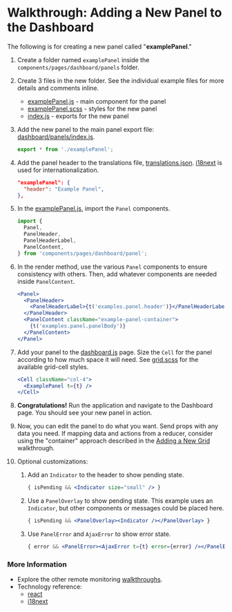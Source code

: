 Walkthrough: Adding a New Panel to the Dashboard
================================================

The following is for creating a new panel called "**examplePanel**."

1. Create a folder named `examplePanel` inside the `components/pages/dashboard/panels` folder.
1. Create 3 files in the new folder. See the individual example files for more details and comments inline.
    - [examplePanel.js](/src/components/pages/dashboard/panels/_examplePanel/examplePanel.js) - main component for the panel
    - [examplePanel.scss](/src/components/pages/dashboard/panels/_examplePanel/examplePanel.scss) - styles for the new panel
    - [index.js](/src/components/pages/dashboard/panels/_examplePanel/index.js) - exports for the new panel
1. Add the new panel to the main panel export file: [dashboard/panels/index.js](/src/components/pages/dashboard/panels/index.js).
    ```js
    export * from './examplePanel';
    ```
1. Add the panel header to the translations file, [translations.json](../../public/locales/en/translations.json). [i18next][i18next] is used for internationalization.
    ```json
    "examplePanel": {
      "header": "Example Panel",
    },
    ```
1. In the [examplePanel.js](/src/components/pages/dashboard/panels/_examplePanel/examplePanel.js), import the `Panel` components.
    ```js
    import {
      Panel,
      PanelHeader,
      PanelHeaderLabel,
      PanelContent,
    } from 'components/pages/dashboard/panel';
    ```
1. In the render method, use the various `Panel` components to ensure consistency with others. Then, add whatever components are needed inside `PanelContent`.
    ```jsx
    <Panel>
      <PanelHeader>
        <PanelHeaderLabel>{t('examples.panel.header')}</PanelHeaderLabel>
      </PanelHeader>
      <PanelContent className="example-panel-container">
        {t('examples.panel.panelBody')}
      </PanelContent>
    </Panel>
    ```
1. Add your panel to the [dashboard.js](/src/components/pages/dashboard/dashboard.js) page. Size the `Cell` for the panel according to how much space it will need. See [grid.scss](/src/components/pages/dashboard/grid/grid.scss) for the available grid-cell styles.
    ```jsx
    <Cell className="col-4">
      <ExamplePanel t={t} />
    </Cell>
    ```
1. **Congratulations!** Run the application and navigate to the Dashboard page.  You should see your new panel in action.

1. Now, you can edit the panel to do what you want. Send props with any data you need. If mapping data and actions from a reducer, consider using the "container" approach described in the [Adding a New Grid](addNewGrid.md) walkthrough.

1. Optional customizations:
    1. Add an `Indicator` to the header to show pending state.
        ```jsx
        { isPending && <Indicator size="small" /> }
        ```
    1. Use a `PanelOverlay` to show pending state. This example uses an `Indicator`, but other components or messages could be placed here.
        ```jsx
        { isPending && <PanelOverlay><Indicator /></PanelOverlay> }
        ```
    1. Use `PanelError` and `AjaxError` to show error state.
        ```jsx
        { error && <PanelError><AjaxError t={t} error={error} /></PanelError> }
        ```

### More Information

- Explore the other remote monitoring [walkthroughs](README.md).
- Technology reference:
    - [react][react]
    - [i18next][i18next]



[i18next]: https://www.i18next.com/
[react]: https://reactjs.org/
